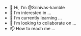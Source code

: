 - 👋 Hi, I’m @Srinivas-kamble
- 👀 I’m interested in ...
- 🌱 I’m currently learning ...
- 💞️ I’m looking to collaborate on ...
- 📫 How to reach me ...

<!---
Srinivas-kamble/Srinivas-kamble is a ✨ special ✨ repository because its `README.md` (this file) appears on your GitHub profile.
You can click the Preview link to take a look at your changes.
--->
